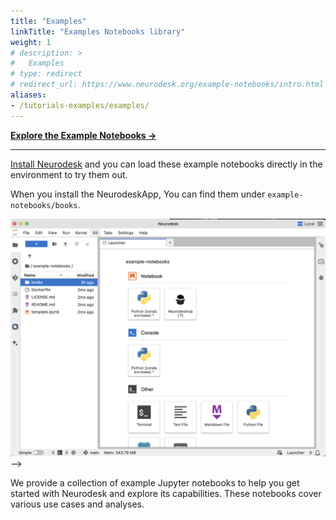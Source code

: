 ```yaml
---
title: "Examples"
linkTitle: "Examples Notebooks library"
weight: 1
# description: >
#   Examples
# type: redirect
# redirect_url: https://www.neurodesk.org/example-notebooks/intro.html
aliases:
- /tutorials-examples/examples/
---
```


**<a href="https://www.neurodesk.org/example-notebooks/intro.html" target="_blank" rel="noopener noreferrer">Explore the Example Notebooks &rarr;</a>**

--- 

[Install Neurodesk](https://www.neurodesk.org/docs/getting-started) and you can load these example notebooks directly in the environment to try them out. 

When you install the NeurodeskApp, You can find them under ```example-notebooks/books```.

![button](/static/tutorials-examples/examples/NeurodeskApp-example.png) -->

We provide a collection of example Jupyter notebooks to help you get started with Neurodesk and explore its capabilities. These notebooks cover various use cases and analyses.

